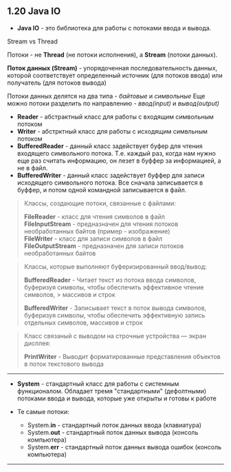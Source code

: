 ## 1.20 Java IO

* **Java IO** - это библиотека для работы с потоками ввода и вывода.

Stream vs Thread

Потоки - не **Thread** (не потоки исполнения), а **Stream** (потоки данных). 

**Поток данных (Stream)** - упорядоченная последовательность данных,
которой соответствует определенный источник (для потоков ввода) или получатель (для потоков вывода)

Потоки данных делятся на два типа - *байтовые* и *символьные*
Еще можно потоки разделить по направлению - *ввод(input)* и *вывод(output)*

* **Reader** - абстрактный класс для работы с входящим символьным потоком
* **Writer** - абстрктный класс для работы с исходящим симвльным потоком
* **BufferedReader** - данный класс задействует буфер для чтения входящего символьного потока. Т.е. каждый раз, когда нам нужно еще раз считать информацию, он лезет в буффер за информацией, а не в файл.
* **BufferedWriter** - данный класс задействует буффер для записи исходящего символьного потока. Все сначала записывается в буффер, и потом одной командной записывается в файл.

> Классы, создающие потоки, связанные с файлами:
> 
> **FileReader** -  класс для чтения символов в файл\
> **FileInputStream** - предназначен для чтения потоков необработанных байтов (пример - изображение)\
> **FileWriter** - класс для записи символов в файл\
> **FileOutputStream** - предназначен для записи потоков необработанных байтов

> Классы, которые выполняют буферизированный ввод/вывод:
> 
> **BufferedReader** - Читает текст из потока ввода символов, буферизуя символы, чтобы обеспечить эффективное чтение символов, > массивов и строк
> 
> **BufferedWriter** - Записывает текст в поток вывода символов, буферизуя символы, чтобы обеспечить эффективную запись отдельных символов, массивов и строк


> Класс связаный с выводом на строчные устройства — экран дисплея:
> 
> **PrintWriter** - Выводит форматированные представления объектов в поток текстового вывода

***
* **System** - стандартный класс для работы с системным функционалом. Обладает тремя "стандартными" (дефолтными) потоками ввода и вывода, которые уже открыты и готовы к работе

* Те самые потоки:
  * System.**in** - стандартный поток данных ввода (клавиатура)
  * System.**out** - стандартный поток данных вывода (консоль компьютера)
  * System.**err** - стандартный поток данных вывода ошибок (консоль компьютера)
***